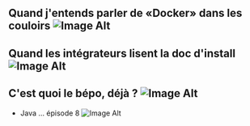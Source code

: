 

Quand j'entends parler de «Docker» dans les couloirs
![Image Alt](http://i.giphy.com/qQI16x8tgp7nW.gif)
--------------

Quand les intégrateurs lisent la doc d'install
![Image Alt](http://i.giphy.com/NigngAnB478UE.gif)
--------------

C'est quoi le bépo, déjà ?
![Image Alt](http://i.giphy.com/fQZX2aoRC1Tqw.gif)
-------------

- Java … épisode 8
![Image Alt](http://i.giphy.com/81oCRRvGE8LJu.gif)
